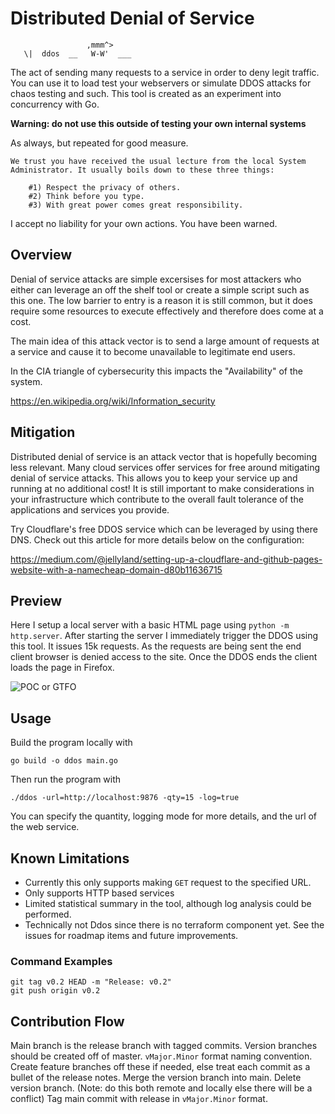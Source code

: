 # Distributed Denial of Service
```
                 ,mmm^>
   \|  ddos  __   W-W'  ___
```
The act of sending many requests to a service in order to deny legit traffic.
You can use it to load test your webservers or simulate DDOS attacks for chaos testing and such.
This tool is created as an experiment into concurrency with Go.

**Warning: do not use this outside of testing your own internal systems**

As always, but repeated for good measure.
```
We trust you have received the usual lecture from the local System
Administrator. It usually boils down to these three things:

    #1) Respect the privacy of others.
    #2) Think before you type.
    #3) With great power comes great responsibility.
```

I accept no liability for your own actions. You have been warned.

## Overview
Denial of service attacks are simple excersises for most attackers who either can leverage 
an off the shelf tool or create a simple script such as this one.
The low barrier to entry is a reason it is still common, but it does require some resources 
to execute effectively and therefore does come at a cost.

The main idea of this attack vector is to send a large amount of requests at a service and cause
it to become unavailable to legitimate end users.

In the CIA triangle of cybersecurity this impacts the "Availability" of the system. 

<https://en.wikipedia.org/wiki/Information_security>


## Mitigation
Distributed denial of service is an attack vector that is hopefully becoming less relevant.
Many cloud services offer services for free around mitigating denial of service attacks.
This allows you to keep your service up and running at no additional cost!
It is still important to make considerations in your infrastructure which contribute to the overall
fault tolerance of the applications and services you provide.

Try Cloudflare's free DDOS service which can be leveraged by using there DNS.
Check out this article for more details below on the configuration:

<https://medium.com/@jellyland/setting-up-a-cloudflare-and-github-pages-website-with-a-namecheap-domain-d80b11636715>


## Preview
Here I setup a local server with a basic HTML page using `python -m http.server`.
After starting the server I immediately trigger the DDOS using this tool.
It issues 15k requests.
As the requests are being sent the end client browser is denied access to the site.
Once the DDOS ends the client loads the page in Firefox.

![POC or GTFO](https://github.com/nicholasericksen/poc-videos/blob/main/gifs/DDOS-Example-GIF.gif)

## Usage
Build the program locally with
```
go build -o ddos main.go
```

Then run the program with 

```
./ddos -url=http://localhost:9876 -qty=15 -log=true
```

You can specify the quantity, logging mode for more details, and the url of the web service.


## Known Limitations
* Currently this only supports making `GET` request to the specified URL.
* Only supports HTTP based services
* Limited statistical summary in the tool, although log analysis could be performed.
* Technically not Ddos since there is no terraform component yet.
See the issues for roadmap items and future improvements.

### Command Examples
```
git tag v0.2 HEAD -m "Release: v0.2"
git push origin v0.2
```

## Contribution Flow
Main branch is the release branch with tagged commits.
Version branches should be created off of master.
`vMajor.Minor` format naming convention.
Create feature branches off these if needed,
else treat each commit as a bullet of the release notes.
Merge the version branch into main.
Delete version branch.
(Note: do this both remote and locally else there will be a conflict)
Tag main commit with release in `vMajor.Minor` format.
